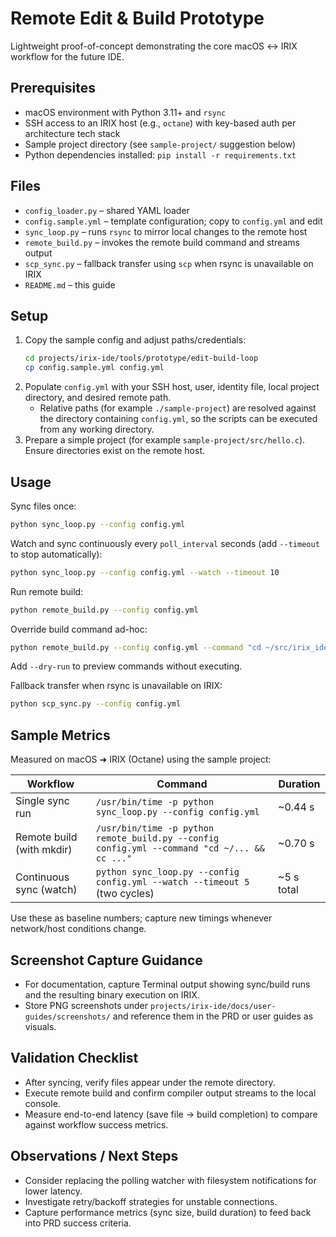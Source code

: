 # Remote Edit & Build Prototype

Lightweight proof-of-concept demonstrating the core macOS ↔ IRIX workflow for the future IDE.

## Prerequisites
- macOS environment with Python 3.11+ and `rsync`
- SSH access to an IRIX host (e.g., `octane`) with key-based auth per architecture tech stack
- Sample project directory (see `sample-project/` suggestion below)
- Python dependencies installed: `pip install -r requirements.txt`

## Files
- `config_loader.py` – shared YAML loader
- `config.sample.yml` – template configuration; copy to `config.yml` and edit
- `sync_loop.py` – runs `rsync` to mirror local changes to the remote host
- `remote_build.py` – invokes the remote build command and streams output
- `scp_sync.py` – fallback transfer using `scp` when rsync is unavailable on IRIX
- `README.md` – this guide

## Setup
1. Copy the sample config and adjust paths/credentials:
   ```bash
   cd projects/irix-ide/tools/prototype/edit-build-loop
   cp config.sample.yml config.yml
   ```
2. Populate `config.yml` with your SSH host, user, identity file, local project directory, and desired remote path.
   - Relative paths (for example `./sample-project`) are resolved against the directory containing `config.yml`, so the scripts can be executed from any working directory.
3. Prepare a simple project (for example `sample-project/src/hello.c`). Ensure directories exist on the remote host.

## Usage
Sync files once:
```bash
python sync_loop.py --config config.yml
```
Watch and sync continuously every `poll_interval` seconds (add `--timeout` to stop automatically):
```bash
python sync_loop.py --config config.yml --watch --timeout 10
```
Run remote build:
```bash
python remote_build.py --config config.yml
```
Override build command ad-hoc:
```bash
python remote_build.py --config config.yml --command "cd ~/src/irix_ide_prototype && mkdir -p bin && cc -o bin/hello src/hello.c"
```
Add `--dry-run` to preview commands without executing.

Fallback transfer when rsync is unavailable on IRIX:
```bash
python scp_sync.py --config config.yml
```

## Sample Metrics
Measured on macOS ➜ IRIX (Octane) using the sample project:

| Workflow                       | Command                                                                                       | Duration |
|--------------------------------|------------------------------------------------------------------------------------------------|----------|
| Single sync run                | `/usr/bin/time -p python sync_loop.py --config config.yml`                                     | ~0.44 s |
| Remote build (with mkdir)      | `/usr/bin/time -p python remote_build.py --config config.yml --command "cd ~/... && cc ..."` | ~0.70 s |
| Continuous sync (watch)        | `python sync_loop.py --config config.yml --watch --timeout 5` (two cycles)                    | ~5 s total |

Use these as baseline numbers; capture new timings whenever network/host conditions change.

## Screenshot Capture Guidance
- For documentation, capture Terminal output showing sync/build runs and the resulting binary execution on IRIX.
- Store PNG screenshots under `projects/irix-ide/docs/user-guides/screenshots/` and reference them in the PRD or user guides as visuals.

## Validation Checklist
- After syncing, verify files appear under the remote directory.
- Execute remote build and confirm compiler output streams to the local console.
- Measure end-to-end latency (save file → build completion) to compare against workflow success metrics.

## Observations / Next Steps
- Consider replacing the polling watcher with filesystem notifications for lower latency.
- Investigate retry/backoff strategies for unstable connections.
- Capture performance metrics (sync size, build duration) to feed back into PRD success criteria.
